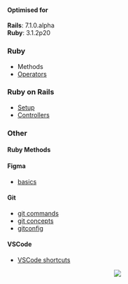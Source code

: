 <div id="top"></div>

#### Optimised for

<strong>Rails</strong>: 7.1.0.alpha <br>
<strong>Ruby</strong>: 3.1.2p20
<br>

### Ruby
- Methods
- [Operators](/ruby/operators.md)

### Ruby on Rails

- [Setup](/setup.md)
- [Controllers](/rails/controllers.md)
<!-- - ~~[Rails as an API](/react.md)~~
- ~~[Routes](/routes.md)~~
- ~~[Models](/models.md)~~

- ~~[Views](views.md)~~
- ~~[RSpec](/rspec.md)~~
- ~~[Style Guide](/style.md)~~
- ~~[AJAX](/ajax.md)~~ -->

### Other

#### Ruby Methods

#### Figma
- [basics](/figma.md)

#### Git
- [git commands](/git.md)
- [git concepts](/concepts.md)
- [gitconfig](/gitconfig.md)

#### VSCode
- [VSCode shortcuts](/vscode.md)

<p align="center">
  <img src="https://visitor-badge.laobi.icu/badge?page_id=adrianHards/rails-guide" id="counter">
</p>

<!--
[Back to Basics: HTTP Requests in Rails Apps](https://thoughtbot.com/blog/back-to-basics-http-requests)

https://thoughtbot.com/upcase/videos/apis-http-json

[Adding Routes to a Rails API](https://www.learnhowtoprogram.com/ruby-and-rails/building-an-api/adding-routes-to-a-rails-api)

https://medium.com/podiihq/understanding-rails-routes-and-restful-design-a192d64cbbb5
[Routing in Rails · Codegram](https://www.codegram.com/blog/routing-in-rails/)
-->
